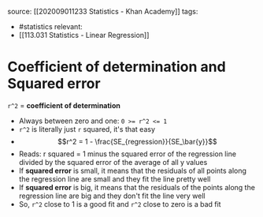 source: [[202009011233 Statistics - Khan Academy]]
tags:
- #statistics 
relevant:
- [[113.031 Statistics - Linear Regression]]

# Coefficient of determination and Squared error

`r^2` = **coefficient of determination**
- Always between zero and one: `0 >= r^2 <= 1`
- `r^2` is literally just `r` squared, it's that easy
- $$r^2 = 1 - \frac{SE_{regression}}{SE_\bar{y}}$$
- Reads: r squared = 1 minus the squared error of the regression line divided by the squared error of the average of all y values
- If **squared error** is small, it means that the residuals of all points along the regression line are small and they fit the line pretty well
- If **squared error** is big, it means that the residuals of the points along the regression line are big and they don't fit the line very well
- So, `r^2` close to 1 is a good fit and `r^2` close to zero is a bad fit
